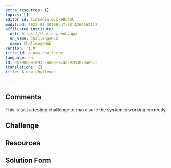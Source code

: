 ```yaml
---
extra_resources: {}
topics: []
editor_id: linkedin.e5bx9BUaOC
modified: 2021-01-30T08:47:58.426956212Z
affiliated_institute:
  url: https://challengehub.app
  en_name: ChallengeHub
  name: ChallengeHub
version: '1.0'
title_id: a-new-challenge
language: en
id: 9be98089-0935-4a88-a74d-92838704e953
translations: {}
title: A new challenge

---
```


## Comments
This is just a testing challenge to make sure the system is working correctly


## Challenge



## Resources



## Solution Form



